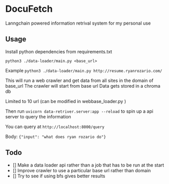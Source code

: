 # DocuFetch
Lanngchain powered information retrival system for my personal use

## Usage

Install python dependencies from requirements.txt

`python3 ./data-loader/main.py <base_url>`

Example
`python3 ./data-loader/main.py http://resume.ryanrozario.com/`

This will run a web crawler and get data from all sites in the domain of base_url
The crawler will start from base url
Data gets stored in a chroma db

Limited to 10 url (can be modified in webbase_loader.py )

Then run `uvicorn data-retriver.server:app --reload` to spin up a api server to query the information

You can query at `http://localhost:8000/query`

Body:
`{"input": "what does ryan rozario do"}`

## Todo
- [] Make a data loader api rather than a job that has to be run at the start
- [] Improve crawler to use a particular base url rather than domain
- [] Try to see if using bfs gives better results

